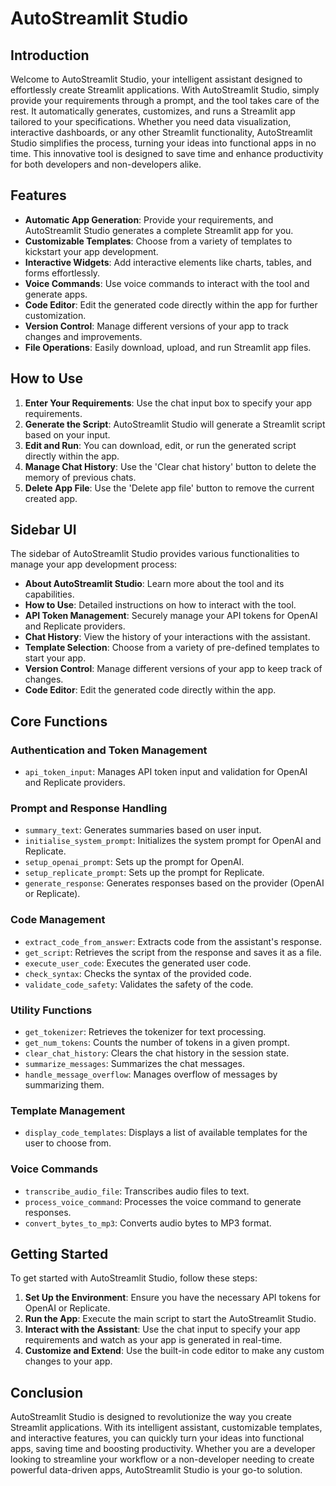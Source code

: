 # AutoStreamlit Studio

## Introduction

Welcome to AutoStreamlit Studio, your intelligent assistant designed to effortlessly create Streamlit applications. With AutoStreamlit Studio, simply provide your requirements through a prompt, and the tool takes care of the rest. It automatically generates, customizes, and runs a Streamlit app tailored to your specifications. Whether you need data visualization, interactive dashboards, or any other Streamlit functionality, AutoStreamlit Studio simplifies the process, turning your ideas into functional apps in no time. This innovative tool is designed to save time and enhance productivity for both developers and non-developers alike.

## Features

- **Automatic App Generation**: Provide your requirements, and AutoStreamlit Studio generates a complete Streamlit app for you.
- **Customizable Templates**: Choose from a variety of templates to kickstart your app development.
- **Interactive Widgets**: Add interactive elements like charts, tables, and forms effortlessly.
- **Voice Commands**: Use voice commands to interact with the tool and generate apps.
- **Code Editor**: Edit the generated code directly within the app for further customization.
- **Version Control**: Manage different versions of your app to track changes and improvements.
- **File Operations**: Easily download, upload, and run Streamlit app files.

## How to Use
1. **Enter Your Requirements**: Use the chat input box to specify your app requirements.
2. **Generate the Script**: AutoStreamlit Studio will generate a Streamlit script based on your input.
3. **Edit and Run**: You can download, edit, or run the generated script directly within the app.
4. **Manage Chat History**: Use the 'Clear chat history' button to delete the memory of previous chats.
5. **Delete App File**: Use the 'Delete app file' button to remove the current created app.

## Sidebar UI
The sidebar of AutoStreamlit Studio provides various functionalities to manage your app development process:
- **About AutoStreamlit Studio**: Learn more about the tool and its capabilities.
- **How to Use**: Detailed instructions on how to interact with the tool.
- **API Token Management**: Securely manage your API tokens for OpenAI and Replicate providers.
- **Chat History**: View the history of your interactions with the assistant.
- **Template Selection**: Choose from a variety of pre-defined templates to start your app.
- **Version Control**: Manage different versions of your app to keep track of changes.
- **Code Editor**: Edit the generated code directly within the app.

## Core Functions
### Authentication and Token Management
- `api_token_input`: Manages API token input and validation for OpenAI and Replicate providers.

### Prompt and Response Handling
- `summary_text`: Generates summaries based on user input.
- `initialise_system_prompt`: Initializes the system prompt for OpenAI and Replicate.
- `setup_openai_prompt`: Sets up the prompt for OpenAI.
- `setup_replicate_prompt`: Sets up the prompt for Replicate.
- `generate_response`: Generates responses based on the provider (OpenAI or Replicate).

### Code Management
- `extract_code_from_answer`: Extracts code from the assistant's response.
- `get_script`: Retrieves the script from the response and saves it as a file.
- `execute_user_code`: Executes the generated user code.
- `check_syntax`: Checks the syntax of the provided code.
- `validate_code_safety`: Validates the safety of the code.

### Utility Functions
- `get_tokenizer`: Retrieves the tokenizer for text processing.
- `get_num_tokens`: Counts the number of tokens in a given prompt.
- `clear_chat_history`: Clears the chat history in the session state.
- `summarize_messages`: Summarizes the chat messages.
- `handle_message_overflow`: Manages overflow of messages by summarizing them.

### Template Management
- `display_code_templates`: Displays a list of available templates for the user to choose from.

### Voice Commands
- `transcribe_audio_file`: Transcribes audio files to text.
- `process_voice_command`: Processes the voice command to generate responses.
- `convert_bytes_to_mp3`: Converts audio bytes to MP3 format.

## Getting Started
To get started with AutoStreamlit Studio, follow these steps:
1. **Set Up the Environment**: Ensure you have the necessary API tokens for OpenAI or Replicate.
2. **Run the App**: Execute the main script to start the AutoStreamlit Studio.
3. **Interact with the Assistant**: Use the chat input to specify your app requirements and watch as your app is generated in real-time.
4. **Customize and Extend**: Use the built-in code editor to make any custom changes to your app.

## Conclusion
AutoStreamlit Studio is designed to revolutionize the way you create Streamlit applications. With its intelligent assistant, customizable templates, and interactive features, you can quickly turn your ideas into functional apps, saving time and boosting productivity. Whether you are a developer looking to streamline your workflow or a non-developer needing to create powerful data-driven apps, AutoStreamlit Studio is your go-to solution.